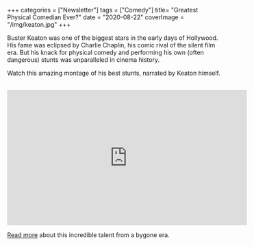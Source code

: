 +++
categories = ["Newsletter"]
tags = ["Comedy"]
title= "Greatest Physical Comedian Ever?"
date = "2020-08-22"
coverImage = "/img/keaton.jpg"
+++

Buster Keaton was one of the biggest stars in the early days of Hollywood. His fame was eclipsed by Charlie Chaplin, his comic rival of the silent film era. But his knack for physical comedy and performing his own (often dangerous) stunts was unparalleled in cinema history.

<!--more-->

Watch this amazing montage of his best stunts, narrated by Keaton himself.

<br>

<iframe width="560" height="315" src="https://www.youtube.com/embed/frYIj2FGmMA" frameborder="0" allow="accelerometer; autoplay; encrypted-media; gyroscope; picture-in-picture" allowfullscreen></iframe>


<a target="_blank" href="https://scrapsfromtheloft.com/2019/11/16/buster-keaton-penelope-gilliatt/">Read more</a> about this incredible talent from a bygone era.

